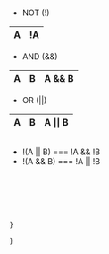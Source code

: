 




```js
```

```js
```
```js
```

```js
```

```js
```

- NOT (!)

| A     | !A    |
|:-----:|:-----:|

- AND (&&)

| A     | B     | A && B |
|:-----:|:-----:|:------:|

- OR (||)

| A     | B     | A \|\| B |
|:-----:|:-----:|:------:|


```js

```

- !(A || B) === !A && !B
- !(A && B) === !A || !B
```js
```

```js
```

```js
```

```js
```

```js
```

```js
```

```js
}
```

```js
}

```

